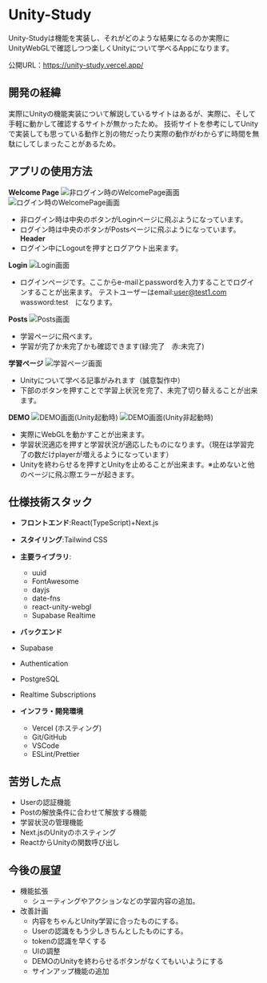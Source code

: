 # Unity-Study

Unity-Studyは機能を実装し、それがどのような結果になるのか実際にUnityWebGLで確認しつつ楽しくUnityについて学べるAppになります。

公開URL：https://unity-study.vercel.app/

## 開発の経緯

実際にUnityの機能実装について解説しているサイトはあるが、実際に、そして手軽に動かして確認するサイトが無かったため。
技術サイトを参考にしてUnityで実装しても思っている動作と別の物だったり実際の動作がわからずに時間を無駄にしてしまったことがあるため。

## アプリの使用方法

**Welcome Page**
![非ログイン時のWelcomePage画面](/public/images/welcomepage_gest.png)
![ログイン時のWelcomePage画面](/public/images/welcomepage_user.png)

- 非ログイン時は中央のボタンがLoginページに飛ぶようになっています。
- ログイン時は中央のボタンがPostsページに飛ぶようになっています。
  **Header**
- ログイン中にLogoutを押すとログアウト出来ます。

**Login**
![Login画面](/public/images/login.png)

- ログインページです。ここからe-mailとpasswordを入力することでログインすることが出来ます。
  テストユーザーはemail:user@test1.com wassword:test　になります。

**Posts**
![Posts画面](/public/images/posts.png)

- 学習ページに飛べます。
- 学習が完了か未完了かも確認できます(緑:完了　赤:未完了)

**学習ページ**
![学習ページ画面](/public/images/学習ページ.png)

- Unityについて学べる記事がみれます（誠意製作中）
- 下部のボタンを押すことで学習上状況を完了、未完了切り替えることが出来ます。

**DEMO**
![DEMO画面(Unity起動時)](/public/images/DEMO1.png)
![DEMO画面(Unity非起動時)](/public/images/DEMO2.png)

- 実際にWebGLを動かすことが出来ます。
- 学習状況適応を押すと学習状況が適応したものになります。（現在は学習完了の数だけplayerが増えるようになっています）
- Unityを終わらせるを押すとUnityを止めることが出来ます。※止めないと他のページに飛ぶ際エラーが起きます。

## 仕様技術スタック

- **フロントエンド**:React(TypeScript)+Next.js
- **スタイリング**:Tailwind CSS
- **主要ライブラリ**:

  - uuid
  - FontAwesome
  - dayjs
  - date-fns
  - react-unity-webgl
  - Supabase Realtime

- **バックエンド**
- Supabase
- Authentication
- PostgreSQL
- Realtime Subscriptions
- **インフラ・開発環境**
  - Vercel (ホスティング)
  - Git/GitHub
  - VSCode
  - ESLint/Prettier

## 苦労した点

- Userの認証機能
- Postの解放条件に合わせて解放する機能
- 学習状況の管理機能
- Next.jsのUnityのホスティング
- ReactからUnityの関数呼び出し

## 今後の展望

- 機能拡張
  - シューティングやアクションなどの学習内容の追加。
- 改善計画
  - 内容をちゃんとUnity学習に合ったものにする。
  - Userの認識をもう少しきちんとしたものにする。
  - tokenの認識を早くする
  - UIの調整
  - DEMOのUnityを終わらせるボタンがなくてもいいようにする
  - サインアップ機能の追加
